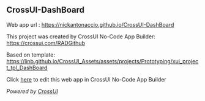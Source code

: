 ## CrossUI-DashBoard
Web app url : https://nickantonaccio.github.io/CrossUI-DashBoard

This project was created by CrossUI No-Code App Builder: https://crossui.com/RADGithub

Based on template: https://linb.github.io/CrossUI_Assets/assets/projects/Prototyping/xui_project_tpl_DashBoard

Click [here](https://crossui.com/RADGithub/#!from=github&owner=nickantonaccio&repo=CrossUI-DashBoard) to edit this web app in CrossUI No-Code App Builder

<i>Powered by [CrossUI](https://crossui.com)</i>
